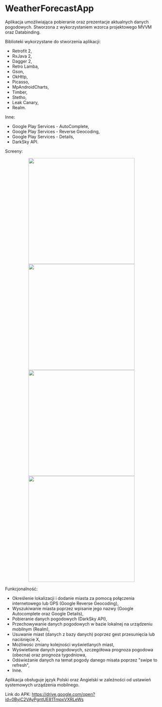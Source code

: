 # WeatherForecastApp

Aplikacja umożliwiająca pobieranie oraz prezentacje aktualnych danych pogodowych. Stworzona z wykorzystaniem wzorca projektowego MVVM oraz Databinding.

Biblioteki wykorzystane do stworzenia aplikacji:
- Retrofit 2,
- RxJava 2,
- Dagger 2,
- Retro Lamba,
- Gson,
- OkHttp,
- Picasso,
- MpAndroidCharts,
- Timber,
- Stetho,
- Leak Canary,
- Realm.

Inne: 

- Google Play Services - AutoComplete,
- Google Play Services - Reverse Geocoding,
- Google Play Services - Details,
- DarkSky API.

Screeny:

<p align="center">
  <img src="https://s27.postimg.org/q2li8yj43/Screenshot_2017_01_11_15_10_42_083_com_dawidj_we.png" width="350"/>
  <img src="https://s27.postimg.org/3rxn8zltv/Screenshot_2017_01_11_15_10_52_437_com_dawidj_we.png" width="350"/>
  <img src="https://s27.postimg.org/bypn0kbwj/Screenshot_2017_01_11_15_11_47_336_com_dawidj_we.png" width="350"/>
  <img src="https://s27.postimg.org/83m8xzsqr/Screenshot_2017_01_11_15_11_58_964_com_dawidj_we.png" width="350"/>
</p>

Funkcjonalność:

- Określenie lokalizacji i dodanie miasta za pomocą połączenia internetowego lub GPS (Google Reverse Geocoding),
- Wyszukiwanie miasta poprzez wpisanie jego nazwy (Google Autocomplete oraz Google Details),
- Pobieranie danych pogodowych (DarkSky API),
- Przechowywanie danych pogodowych w bazie lokalnej na urządzeniu mobilnym (Realm),
- Usuwanie miast (danych z bazy danych) poprzez gest przesunięcia lub naciśnięcie X,
- Możliwośc zmiany kolejności wyświetlanych miast,
- Wyświetlanie danych pogodowych, szczegółowa prognoza pogodowa (obecna) oraz prognoza tygodniowa,
- Odświeżanie danych na temat pogody danego misata poprzez "swipe to refresh",
- Inne.

Aplikacja obsługuje język Polski oraz Angielski w zależności od ustawień systemowych urządzenia mobilnego.

Link do APK: https://drive.google.com/open?id=0ByiC2VAyPgntUE81TmpxVXRLeWs
